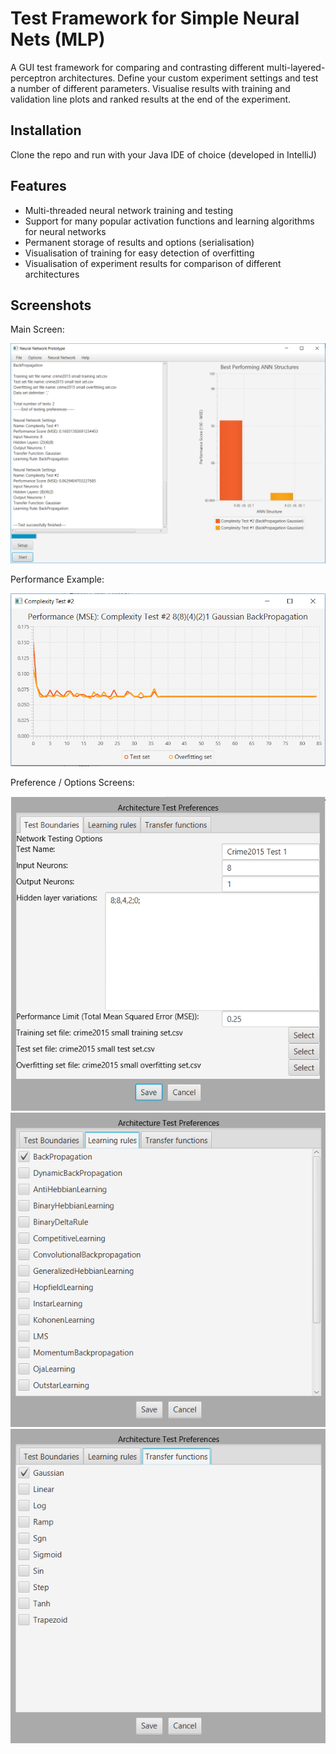 # Test Framework for Simple Neural Nets (MLP)
A GUI test framework for comparing and contrasting different multi-layered-perceptron architectures. Define your custom experiment settings and test a number of different parameters. Visualise results with training and validation line plots and ranked results at the end of the experiment.

## Installation
Clone the repo and run with your Java IDE of choice (developed in IntelliJ)

## Features
* Multi-threaded neural network training and testing
* Support for many popular activation functions and learning algorithms for neural networks
* Permanent storage of results and options (serialisation)
* Visualisation of training for easy detection of overfitting
* Visualisation of experiment results for comparison of different architectures


## Screenshots

Main Screen:

![main_screen_example](https://raw.githubusercontent.com/AlexHKeidel/ANN_Test_Framework/master/screenshots/main_screen_example.png)


Performance Example:

![performance_example](https://raw.githubusercontent.com/AlexHKeidel/ANN_Test_Framework/master/screenshots/performance_example.png)

Preference / Options Screens:


![pref_1](https://raw.githubusercontent.com/AlexHKeidel/ANN_Test_Framework/master/screenshots/pref_1.png)
![pref_2](https://raw.githubusercontent.com/AlexHKeidel/ANN_Test_Framework/master/screenshots/pref_2.png)
![pref_3](https://raw.githubusercontent.com/AlexHKeidel/ANN_Test_Framework/master/screenshots/pref_3.png)

